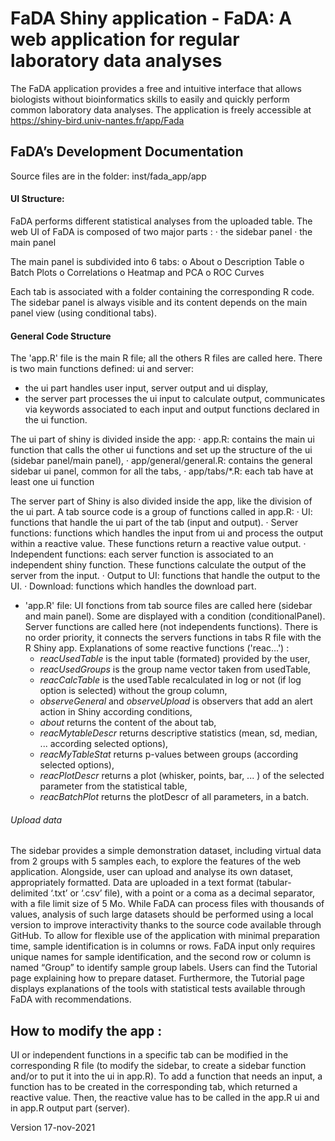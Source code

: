 # FaDA Shiny application - FaDA: A web application for regular laboratory data analyses

The FaDA application provides a free and intuitive interface that allows biologists without bioinformatics skills to easily and quickly perform common laboratory data analyses. The application is freely accessible at https://shiny-bird.univ-nantes.fr/app/Fada


##  FaDA’s Development Documentation
Source files are in the folder: inst/fada_app/app

#### UI Structure:
FaDA performs different statistical analyses from the uploaded table.
The web UI of FaDA is composed of two major parts :
·	the sidebar panel
·	the main panel

The main panel is subdivided into 6 tabs:
o	About
o	Description Table
o	Batch Plots
o	Correlations
o	Heatmap and PCA
o	ROC Curves

Each tab is associated with a folder containing the corresponding R code. The sidebar panel is always visible and its content depends on the main panel view (using conditional tabs).

#### General Code Structure
The 'app.R' file is the main R file; all the others R files are called here.
There is two main functions defined: ui and server:
- the ui part handles user input, server output and ui display, 
- the server part processes the ui input to calculate output, communicates via keywords associated to each input and output functions declared in the ui function.

The ui part of shiny is divided inside the app:
·	app.R: contains the main ui function that calls the other ui functions and set up the structure of the ui (sidebar panel/main panel),
·	app/general/general.R: contains the general sidebar ui panel, common for all the tabs,
·	app/tabs/*.R: each tab have at least one ui function

The server part of Shiny is also divided inside the app, like the division of the ui part.
A tab source code is a group of functions called in app.R:
·	UI: functions that handle the ui part of the tab (input and output).
·	Server functions: functions which handles the input from ui and process the output within a reactive value. These functions return a reactive value output.
·	Independent functions: each server function is associated to an independent shiny function. These functions calculate the output of the server from the input.
·	Output to UI: functions that handle the output to the UI.
·	Download: functions which handles the download part.

- 'app.R' file:
UI fonctions from tab source files are called here (sidebar and main panel). Some are displayed with a condition (conditionalPanel).
Server functions are called here (not independents functions). There is no order priority, it connects the servers functions in tabs R file with the R Shiny app.
Explanations of some reactive functions ('reac...') :
	- _reacUsedTable_ is the input table (formated) provided by the user,
	- _reacUsedGroups_ is the group name vector taken from usedTable,
	- _reacCalcTable_ is the usedTable recalculated in log or not (if log option is selected) without the group column,
	- _observeGeneral_ and _observeUpload_ is observers that add an alert action in Shiny according conditions,
	- _about_ returns the content of the about tab,
	- _reacMytableDescr_ returns descriptive statistics (mean, sd, median, ... according selected options),
	- _reacMyTableStat_ returns p-values between groups (according selected options),
	- _reacPlotDescr_ returns a plot (whisker, points, bar, ... ) of the selected parameter from the statistical table,
	- _reacBatchPlot_ returns the plotDescr of all parameters, in a batch.
	
###### Upload data
The sidebar provides a simple demonstration dataset, including virtual data from 2 groups with 5 samples each, to explore the features of the web application. Alongside, user can upload and analyse its own dataset, appropriately formatted. Data are uploaded in a text format (tabular-delimited ‘.txt’ or ‘.csv’ file), with a point or a coma as a decimal separator, with a file limit size of 5 Mo. While FaDA can process files with thousands of values, analysis of such large datasets should be performed using a local version to improve interactivity thanks to the source code available through GitHub.
To allow for flexible use of the application with minimal preparation time, sample identification is in columns or rows. FaDA input only requires unique names for sample identification, and the second row or column is named “Group” to identify sample group labels.
Users can find the Tutorial page explaining how to prepare dataset. Furthermore, the Tutorial page displays explanations of the tools with statistical tests available through FaDA with recommendations.

  
## How to modify the app :
UI or independent functions in a specific tab can be modified in the corresponding R file (to modify the sidebar, to create a sidebar function and/or to put it into the ui in app.R).
To add a function that needs an input, a function has to be created in the corresponding tab, which returned a reactive value. Then, the reactive value has to be called in the app.R ui and in app.R output part (server).


Version 17-nov-2021
